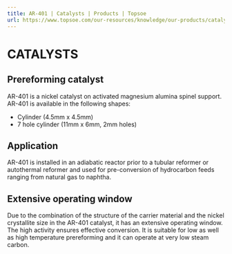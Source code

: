```yaml
---
title: AR-401 | Catalysts | Products | Topsoe
url: https://www.topsoe.com/our-resources/knowledge/our-products/catalysts/ar-401#main-content
---
```


# CATALYSTS

## Prereforming catalyst

AR-401 is a nickel catalyst on activated magnesium alumina spinel support. AR-401 is available in the following shapes:

- Cylinder (4.5mm x 4.5mm)
- 7 hole cylinder (11mm x 6mm, 2mm holes)

## Application

AR-401 is installed in an adiabatic reactor prior to a tubular reformer or autothermal reformer and used for pre-conversion of hydrocarbon feeds ranging from natural gas to naphtha.

## Extensive operating window

Due to the combination of the structure of the carrier material and the nickel crystallite size in the AR-401 catalyst, it has an extensive operating window. The high activity ensures effective conversion. It is suitable for low as well as high temperature prereforming and it can operate at very low steam carbon.